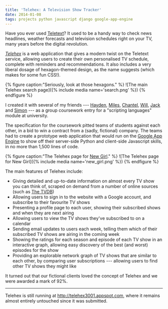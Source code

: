 ```yaml
---
title: 'Telehex: A Television Show Tracker'
date: 2014-01-08
tags: projects python javascript django google-app-engine
---
```


Have you ever used [Teletext](https://en.wikipedia.org/wiki/Teletext)? It used to be a handy way to check news headlines, weather forecasts and television schedules right on your TV, many years before the digital revolution.

[*Telehex*](http://telehex3001.appspot.com) is a web application that gives a modern twist on the Teletext service, allowing users to create their own personalised TV schedule, complete with reminders and recommendations. It also includes a very liberal dosage of hexagon-themed design, as the name suggests (which makes for some fun CSS!).

{% figure caption:"Seriously, look at those hexagons." %}
![The main Telehex search page]({% include media name='search.png' %})
{% endfigure %}

I created it with several of my friends --- [Hayden](https://eskriett.com), [Miles](https://milesarmstrong.co.uk/), [Chantel](https://www.linkedin.com/in/chantel-spencer-bowdage-05945a4a), [Will](https://www.linkedin.com/in/william-buss-b752a176), [Jack](https://www.linkedin.com/in/jack-flann-bb017aa6) and [Simon](https://www.linkedin.com/in/simonbidwell) --- as a group coursework entry for a "scripting languages" module at university.

The specification for the coursework pitted teams of students against each other, in a bid to win a contract from a (sadly, fictional) company. The teams had to create a prototype web application that would run on the [Google App Engine](https://developers.google.com/appengine) to show off their server-side Python and client-side Javascript skills, in no more than 1,500 lines of code.

{% figure caption:"The Telehex page for [New Girl](http://telehex3001.appspot.com/show/new_girl)." %}
![The Telehex page for New Girl]({% include media name='new_girl.png' %})
{% endfigure %}

The main features of Telehex include:

 - Giving detailed and up-to-date information on almost every TV show you can think of, scraped on demand from a number of online sources (such as [The TVDB](http://thetvdb.com/))
 - Allowing users to sign in to the website with a Google account, and subscribe to their favourite TV shows
 - Presenting a profile page to each user, showing their subscribed shows and when they are next airing
 - Allowing users to view the TV shows they've subscribed to on a calendar
 - Sending email updates to users each week, telling them which of their subscribed TV shows are airing in the coming week
 - Showing the ratings for each season and episode of each TV show in an interactive graph, allowing easy discovery of the best (and worst) episodes for the show
 - Providing an explorable network graph of TV shows that are similar to each other, by comparing user subscriptions --- allowing users to find other TV shows they might like

It turned out that our fictional clients loved the concept of Telehex and we were awarded a mark of 92%.

* * *

Telehex is still running at <http://telehex3001.appspot.com>, where it remains almost entirely untouched since it was submitted.
